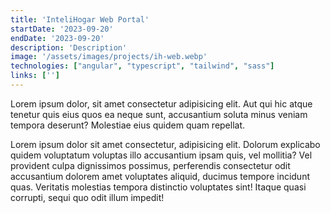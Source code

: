 ```yaml
---
title: 'InteliHogar Web Portal'
startDate: '2023-09-20'
endDate: '2023-09-20'
description: 'Description'
image: '/assets/images/projects/ih-web.webp'
technologies: ["angular", "typescript", "tailwind", "sass"] 
links: ['']
---
```


Lorem ipsum dolor, sit amet consectetur adipisicing elit. Aut qui hic atque tenetur quis eius quos ea neque sunt, accusantium soluta minus veniam tempora deserunt? Molestiae eius quidem quam repellat.

Lorem ipsum dolor sit amet consectetur, adipisicing elit. Dolorum explicabo quidem voluptatum voluptas illo accusantium ipsam quis, vel mollitia? Vel provident culpa dignissimos possimus, perferendis consectetur odit accusantium dolorem amet voluptates aliquid, ducimus tempore incidunt quas. Veritatis molestias tempora distinctio voluptates sint! Itaque quasi corrupti, sequi quo odit illum impedit!
